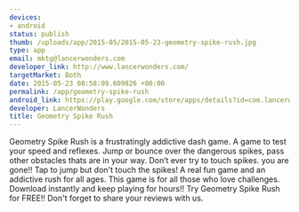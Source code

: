 ```yaml
--- 
devices: 
- android
status: publish
thumb: /uploads/app/2015-05/2015-05-23-geometry-spike-rush.jpg
type: app
email: mktg@lancerwonders.com
developer_link: http://www.lancerwonders.com/
targetMarket: Both
date: 2015-05-23 08:58:09.609826 +00:00
permalink: /app/geometry-spike-rush
android_link: https://play.google.com/store/apps/details?id=com.lancerwonders.geo
developer: LancerWonders
title: Geometry Spike Rush
---
```


Geometry Spike Rush is a frustratingly
addictive dash game.
A game to test your speed and reflexes.
Jump or bounce over the dangerous spikes,
pass other obstacles thats are in your way.
Don’t ever try to touch spikes. you are
gone!! Tap to jump but don't touch the
spikes!
A real fun game and an addictive rush for all
ages.
This game is for all those who love
challenges. Download instantly and keep
playing for hours!!
Try Geometry Spike Rush for FREE!!
Don't forget to share your reviews with us.
